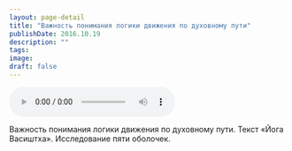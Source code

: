 ```yaml
---
layout: page-detail
title: "Важность понимания логики движения по духовному пути"
publishDate: 2016.10.19
description: ""
tags:
image:
draft: false
---
```


<audio title="2016.10.19 - Важность понимания логики движения по духовному пути.mp3" src="/upload/iblock/0e8/0e8f6a55a02e61019e9df54f1ef7aac6.mp3" controls=""></audio>

 Важность понимания логики движения по духовному пути. Текст «Йога Васиштха». Исследование пяти оболочек. 

  

